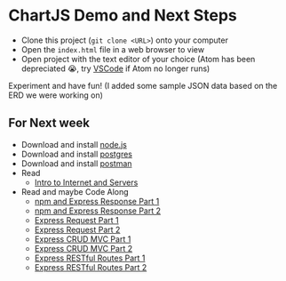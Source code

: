 # ChartJS Demo and Next Steps

- Clone this project (`git clone <URL>`) onto your computer
- Open the `index.html` file in a web browser to view
- Open project with the text editor of your choice (Atom has been depreciated 😭, try [VSCode](https://code.visualstudio.com/download) if Atom no longer runs)

Experiment and have fun! (I added some sample JSON data based on the ERD we were working on)

## For Next week

- Download and install [node.js](https://nodejs.org/en)
- Download and install [postgres](https://www.postgresql.org/download/)
- Download and install [postman](https://www.postman.com/downloads/)
- Read
  - [Intro to Internet and Servers](https://github.com/9-3-pursuit/unit-full-stack-web-development/tree/main/intro-to-internet-and-servers)
- Read and maybe Code Along
  - [npm and Express Response Part 1](https://github.com/9-3-pursuit/unit-full-stack-web-development/tree/main/intro-to-express-response)
  - [npm and Express Response Part 2](https://github.com/9-3-pursuit/unit-full-stack-web-development/tree/main/intro-to-express-response/lesson-notes)
  - [Express Request Part 1](https://github.com/9-3-pursuit/unit-full-stack-web-development/tree/main/intro-to-express-request)
  - [Express Request Part 2](https://github.com/9-3-pursuit/unit-full-stack-web-development/tree/main/intro-to-express-request/lesson-notes)
  - [Express CRUD MVC Part 1](https://github.com/9-3-pursuit/unit-full-stack-web-development/tree/main/express-rest-crud-mvc-index)
  - [Express CRUD MVC Part 2](https://github.com/9-3-pursuit/unit-full-stack-web-development/tree/main/express-rest-crud-mvc-index/lesson-notes)
  - [Express RESTful Routes Part 1](https://github.com/9-3-pursuit/unit-full-stack-web-development/tree/main/express-rest-show-create)
  - [Express RESTful Routes Part 2](https://github.com/9-3-pursuit/unit-full-stack-web-development/tree/main/express-rest-show-create/lesson-notes)
